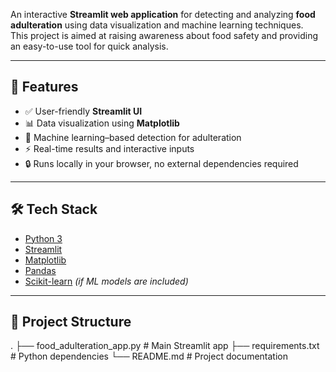 An interactive **Streamlit web application** for detecting and analyzing **food adulteration** using data visualization and machine learning techniques.  
This project is aimed at raising awareness about food safety and providing an easy-to-use tool for quick analysis.

---

## 🚀 Features
- ✅ User-friendly **Streamlit UI**
- 📊 Data visualization using **Matplotlib**
- 🤖 Machine learning–based detection for adulteration
- ⚡ Real-time results and interactive inputs
- 🔒 Runs locally in your browser, no external dependencies required

---

## 🛠 Tech Stack
- [Python 3](https://www.python.org/)
- [Streamlit](https://streamlit.io/)
- [Matplotlib](https://matplotlib.org/)
- [Pandas](https://pandas.pydata.org/)
- [Scikit-learn](https://scikit-learn.org/) *(if ML models are included)*

---

## 📂 Project Structure
.
├── food_adulteration_app.py # Main Streamlit app
├── requirements.txt # Python dependencies
└── README.md # Project documentation
